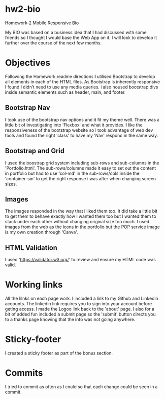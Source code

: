 # hw2-bio
Homework-2 Mobile Responsive Bio 

My BIO was based on a business idea that I had discussed with some friends so I thought I would base the Web App on it.  I will look to develop it further over the course of the next few months.  

# Objectives
Following the Homework readme directions I utilised Bootstrap to develop all elements in each of the HTML files.  As Bootstrap is inherently responsive I found I didn't need to use any media queries.  I also housed bootstrap divs inside semantic elements such as header, main, and footer.  

## Bootstrap Nav
I took use of the bootstrap nav options and it fit my theme well.  There was a little bit of investigating into 'Flexbox' and what it provides.  I like the responsiveness of the bootstrap website so i took advantage of web dev tools and found the right 'class' to have my 'Nav' respond in the same way.  

## Bootstrap and Grid
I used the boostrap grid system including sub-rows and sub-columns in the 'Portfolio.html'.  The sub-rows/columns made it easy to set out the content in portfolio but had to use 'col-md' in the sub-rows/cols inside the 'container-sm' to get the right response i was after when changing screen sizes.

## Images
The images responded in the way that i liked them too.  It did take a little bit to get them to behave exactly how I wanted them too but I wanted them to stack under each other without changing original size too much.  I used images from the web as the icons in the portfolio but the POP service image is my own creation through 'Canva'.

## HTML Validation
I used 'https://validator.w3.org/' to review and ensure my HTML code was valid.

# Working links
All the lilnks on each page work.  I included a link to my Github and Linkedin accounts.  The linkedin link requires you to sign into your account before geting access.  I made the Logoo link back to the 'about' page.  I also for a bit of added fun included a submit page so the 'submit' button directs you to a thanks page knowing that the info was not going anywhere.

# Sticky-footer
I created a sticky footer as part of the bonus section.

# Commits
I tried to commit as often as I could so that each change could be seen in a commit.  
